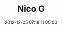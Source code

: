 ---
title: "Nico G"
date: 2012-12-05 07:18:11 00:00
permalink: /nico_gz
twitter: "Nico_gz"
likes: [1393]
id: 1659
gravatar: "http://www.gravatar.com/avatar/9ace1e1142068c167aa346c839be332d"
---